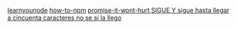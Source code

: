 [learnyounode](https://github.com/workshopper/learnyounode)
[how-to-npm](https://github.com/workshopper/how-to-npm)
[promise-it-wont-hurt SIGUE Y sigue hasta llegar a cincuenta caracteres no se si la llego](https://github.com/stevekane/promise-it-wont-hurt)
